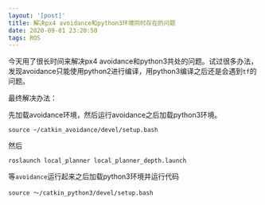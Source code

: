 ```yaml
---
layout: '[post]'
title: 解决px4 avoidance和python3环境同时存在的问题
date: 2020-09-01 23:20:50
tags: ROS
---
```


今天用了很长时间来解决px4 avoidance和python3共处的问题。试过很多办法，发现avoidance只能使用python2进行编译，用python3编译之后还是会遇到`tf`的问题。

最终解决办法：

先加载avoidance环境，然后运行avoidance之后加载python3环境。

`source ~/catkin_avoidance/devel/setup.bash`

然后

`roslaunch local_planner local_planner_depth.launch`

等`avoidance`运行起来之后加载python3环境并运行代码

`source ～/catkin_python3/devel/setup.bash`

